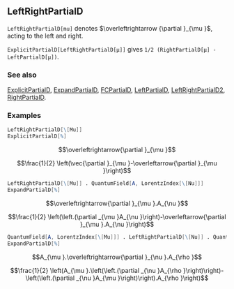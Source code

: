 ## LeftRightPartialD

`LeftRightPartialD[mu]` denotes $\overleftrightarrow {\partial }_{\mu }$, acting to the left and right.

`ExplicitPartialD[LeftRightPartialD[μ]]` gives `1/2 (RightPartialD[μ] - LeftPartialD[μ])`.

### See also

[ExplicitPartialD](ExplicitPartialD), [ExpandPartialD](ExpandPartialD), [FCPartialD](FCPartialD), [LeftPartialD](LeftPartialD), [LeftRightPartialD2](LeftRightPartialD2), [RightPartialD](RightPartialD).

### Examples

```mathematica
LeftRightPartialD[\[Mu]]
ExplicitPartialD[%]
```

$$\overleftrightarrow{\partial }_{\mu }$$

$$\frac{1}{2} \left(\vec{\partial }_{\mu }-\overleftarrow{\partial }_{\mu }\right)$$

```mathematica
LeftRightPartialD[\[Mu]] . QuantumField[A, LorentzIndex[\[Nu]]]
ExpandPartialD[%]
```

$$\overleftrightarrow{\partial }_{\mu }.A_{\nu }$$

$$\frac{1}{2} \left(\left.(\partial _{\mu }A_{\nu }\right)-\overleftarrow{\partial }_{\mu }.A_{\nu }\right)$$

```mathematica
QuantumField[A, LorentzIndex[\[Mu]]] . LeftRightPartialD[\[Nu]] . QuantumField[A, LorentzIndex[\[Rho]]]
ExpandPartialD[%]
```

$$A_{\mu }.\overleftrightarrow{\partial }_{\nu }.A_{\rho }$$

$$\frac{1}{2} \left(A_{\mu }.\left(\left.(\partial _{\nu }A_{\rho }\right)\right)-\left(\left.(\partial _{\nu }A_{\mu }\right)\right).A_{\rho }\right)$$